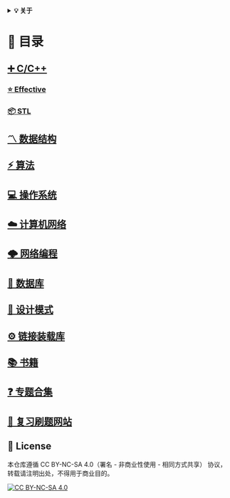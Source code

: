 <!-- <div align="center">
📖 Github
&emsp;&emsp; | &emsp;&emsp;
<a href="http://kinvystudio.cn/">📚 Docsify</a>
</div> 
<br> -->

<b><details><summary>💡 关于</summary></b>

📚 ~~本仓库是个人整理的C/C++ 技术方向的面试笔记，灵感来源于 [https://github.com/huihut/interview](https://github.com/huihut/interview) (主要原因还是自己太菜，秋招目前0offer),通过这种方式把面试中的八股整理一下。内容和文档结构参考上面提到的仓库。~~  参考 [🌈 ETS' NoteBook](https://notebook.js.org/) ,既然整理笔记，为什么不把之前那些零零散散的笔记全部整理到一起呢，所以从面试总结变成了笔记汇总。把之前的笔记包括以后的笔记全部以Markdown文档的形式保存到[NoteBook](https://github.com/Kinvy66/NoteBook)，并使用 [docsify](https://docsify.js.org)生成网页版。


</details>


# 📑 目录

## [➕ C/C++](/CPP/REAMDE.md)

### [⭐️ Effective](#effective)
### [📦 STL](#stl)

## [〽️ 数据结构](#data-structure)
## [⚡️ 算法](#algorithm)
## [💻 操作系统](#os)
## [☁️ 计算机网络](#computer-network)
## [🌩 网络编程](#network-programming)
## [💾 数据库](#database)
## [📏 设计模式](#design-pattern)
## [⚙️ 链接装载库](#link-loading-library)
## [📚 书籍](#books)
## [❓ 专题合集](#problems)
## [💯 复习刷题网站](#review-of-brush-questions-website)

## 📜 License

本仓库遵循 CC BY-NC-SA 4.0（署名 - 非商业性使用 - 相同方式共享） 协议，转载请注明出处，不得用于商业目的。

[![CC BY-NC-SA 4.0](https://i.creativecommons.org/l/by-nc-sa/4.0/88x31.png)](https://github.com/Kinvy66/interview/blob/master/LICENSE)


